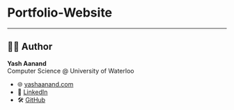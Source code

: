 # Portfolio-Website
 
---

## 👨‍💻 Author

**Yash Aanand**  
Computer Science @ University of Waterloo  


- 🌐 [yashaanand.com](https://yashaanand.com)
- 💼 [LinkedIn](https://www.linkedin.com/in/yash-aanand/)
- 🛠️ [GitHub](https://github.com/Yash-Aanand)
